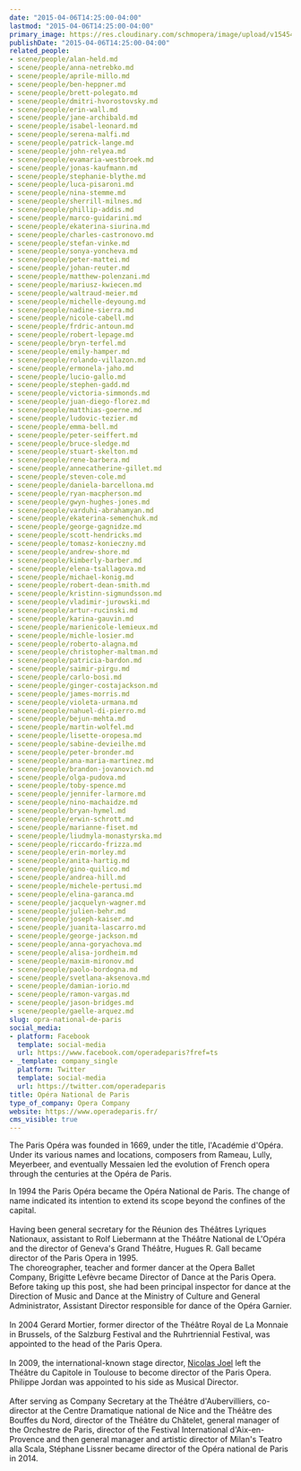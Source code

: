 ```yaml
---
date: "2015-04-06T14:25:00-04:00"
lastmod: "2015-04-06T14:25:00-04:00"
primary_image: https://res.cloudinary.com/schmopera/image/upload/v1545409169/media/webhook-uploads/1428344700869/logo.png.png
publishDate: "2015-04-06T14:25:00-04:00"
related_people:
- scene/people/alan-held.md
- scene/people/anna-netrebko.md
- scene/people/aprile-millo.md
- scene/people/ben-heppner.md
- scene/people/brett-polegato.md
- scene/people/dmitri-hvorostovsky.md
- scene/people/erin-wall.md
- scene/people/jane-archibald.md
- scene/people/isabel-leonard.md
- scene/people/serena-malfi.md
- scene/people/patrick-lange.md
- scene/people/john-relyea.md
- scene/people/evamaria-westbroek.md
- scene/people/jonas-kaufmann.md
- scene/people/stephanie-blythe.md
- scene/people/luca-pisaroni.md
- scene/people/nina-stemme.md
- scene/people/sherrill-milnes.md
- scene/people/phillip-addis.md
- scene/people/marco-guidarini.md
- scene/people/ekaterina-siurina.md
- scene/people/charles-castronovo.md
- scene/people/stefan-vinke.md
- scene/people/sonya-yoncheva.md
- scene/people/peter-mattei.md
- scene/people/johan-reuter.md
- scene/people/matthew-polenzani.md
- scene/people/mariusz-kwiecen.md
- scene/people/waltraud-meier.md
- scene/people/michelle-deyoung.md
- scene/people/nadine-sierra.md
- scene/people/nicole-cabell.md
- scene/people/frdric-antoun.md
- scene/people/robert-lepage.md
- scene/people/bryn-terfel.md
- scene/people/emily-hamper.md
- scene/people/rolando-villazon.md
- scene/people/ermonela-jaho.md
- scene/people/lucio-gallo.md
- scene/people/stephen-gadd.md
- scene/people/victoria-simmonds.md
- scene/people/juan-diego-florez.md
- scene/people/matthias-goerne.md
- scene/people/ludovic-tezier.md
- scene/people/emma-bell.md
- scene/people/peter-seiffert.md
- scene/people/bruce-sledge.md
- scene/people/stuart-skelton.md
- scene/people/rene-barbera.md
- scene/people/annecatherine-gillet.md
- scene/people/steven-cole.md
- scene/people/daniela-barcellona.md
- scene/people/ryan-macpherson.md
- scene/people/gwyn-hughes-jones.md
- scene/people/varduhi-abrahamyan.md
- scene/people/ekaterina-semenchuk.md
- scene/people/george-gagnidze.md
- scene/people/scott-hendricks.md
- scene/people/tomasz-konieczny.md
- scene/people/andrew-shore.md
- scene/people/kimberly-barber.md
- scene/people/elena-tsallagova.md
- scene/people/michael-konig.md
- scene/people/robert-dean-smith.md
- scene/people/kristinn-sigmundsson.md
- scene/people/vladimir-jurowski.md
- scene/people/artur-rucinski.md
- scene/people/karina-gauvin.md
- scene/people/marienicole-lemieux.md
- scene/people/michle-losier.md
- scene/people/roberto-alagna.md
- scene/people/christopher-maltman.md
- scene/people/patricia-bardon.md
- scene/people/saimir-pirgu.md
- scene/people/carlo-bosi.md
- scene/people/ginger-costajackson.md
- scene/people/james-morris.md
- scene/people/violeta-urmana.md
- scene/people/nahuel-di-pierro.md
- scene/people/bejun-mehta.md
- scene/people/martin-wolfel.md
- scene/people/lisette-oropesa.md
- scene/people/sabine-devieilhe.md
- scene/people/peter-bronder.md
- scene/people/ana-maria-martinez.md
- scene/people/brandon-jovanovich.md
- scene/people/olga-pudova.md
- scene/people/toby-spence.md
- scene/people/jennifer-larmore.md
- scene/people/nino-machaidze.md
- scene/people/bryan-hymel.md
- scene/people/erwin-schrott.md
- scene/people/marianne-fiset.md
- scene/people/liudmyla-monastyrska.md
- scene/people/riccardo-frizza.md
- scene/people/erin-morley.md
- scene/people/anita-hartig.md
- scene/people/gino-quilico.md
- scene/people/andrea-hill.md
- scene/people/michele-pertusi.md
- scene/people/elina-garanca.md
- scene/people/jacquelyn-wagner.md
- scene/people/julien-behr.md
- scene/people/joseph-kaiser.md
- scene/people/juanita-lascarro.md
- scene/people/george-jackson.md
- scene/people/anna-goryachova.md
- scene/people/alisa-jordheim.md
- scene/people/maxim-mironov.md
- scene/people/paolo-bordogna.md
- scene/people/svetlana-aksenova.md
- scene/people/damian-iorio.md
- scene/people/ramon-vargas.md
- scene/people/jason-bridges.md
- scene/people/gaelle-arquez.md
slug: opra-national-de-paris
social_media:
- platform: Facebook
  template: social-media
  url: https://www.facebook.com/operadeparis?fref=ts
- _template: company_single
  platform: Twitter
  template: social-media
  url: https://twitter.com/operadeparis
title: Opéra National de Paris
type_of_company: Opera Company
website: https://www.operadeparis.fr/
cms_visible: true
---
```


<p>
	The Paris Opéra was founded in 1669, under the title, l'Académie d'Opéra. Under its various names and locations, composers from Rameau, Lully, Meyerbeer, and eventually Messaien led the evolution of French opera through the centuries at the Opéra de Paris.
</p>
<p>
	In 1994 the Paris Opéra became the Opéra National de Paris. The change of name indicated its intention to extend its scope beyond the confines of the capital.<br>
	<br>
	Having been general secretary for the Réunion des Théâtres Lyriques Nationaux, assistant to Rolf Liebermann at the Théâtre National de L'Opéra and the director of Geneva's Grand Théâtre, Hugues R. Gall became director of the Paris Opera in 1995.<br>
	The choreographer, teacher and former dancer at the Opera Ballet Company, Brigitte Lefèvre became Director of Dance at the Paris Opera. Before taking up this post, she had been principal inspector for dance at the Direction of Music and Dance at the Ministry of Culture and General Administrator, Assistant Director responsible for dance of the Opéra Garnier.<br>
	<br>
	<span class="hoefler_24">In 2004 </span>Gerard Mortier, former director of the Théâtre Royal de La Monnaie in Brussels, of the Salzburg Festival and the Ruhrtriennial Festival, was appointed to the head of the Paris Opera.<br>
	<br>
	In 2009, the international-known stage director, <a href="https://www.operadeparis.fr/en/l-opera-de-paris/l-institution/nicolas-joel-directeur-de-l-opera">Nicolas Joel</a> left the Théâtre du Capitole in Toulouse to become director of the Paris Opera. Philippe Jordan was appointed to his side as Musical Director. <br>
	<br>
	After serving as Company Secretary at the Théâtre d'Aubervilliers, co-director at the Centre Dramatique national de Nice and the Théâtre des Bouffes du Nord, director of the Théâtre du Châtelet, general manager of the Orchestre de Paris, director of the Festival International d'Aix-en-Provence and then general manager and artistic director of Milan's Teatro alla Scala, Stéphane Lissner became director of the Opéra national de Paris in 2014.
</p>
